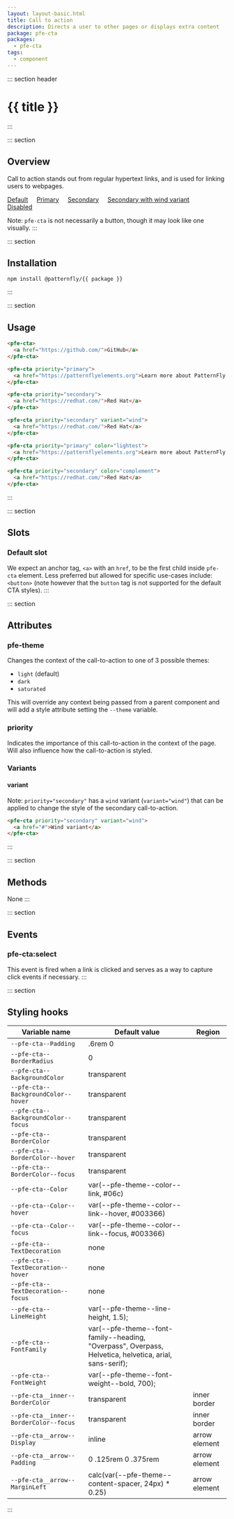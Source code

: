 ```yaml
---
layout: layout-basic.html
title: Call to action
description: Directs a user to other pages or displays extra content
package: pfe-cta
packages:
  - pfe-cta
tags:
  - component
---
```


<style>
  .cta-overview pfe-cta {
    margin-right: 16px;
    margin-bottom: 16px;
  }
</style>

::: section header
# {{ title }}
:::

::: section
## Overview

Call to action stands out from regular hypertext links, and is used for linking users to webpages. 

<div class="cta-overview">
  <pfe-cta>
    <a href="#">Default</a>
  </pfe-cta>
  <pfe-cta priority="primary">
    <a href="#">Primary</a>
  </pfe-cta>
  <pfe-cta priority="secondary">
    <a href="#">Secondary</a>
  </pfe-cta>
  <pfe-cta priority="secondary" variant="wind">
    <a href="#">Secondary with wind variant</a>
  </pfe-cta>
  <pfe-cta aria-disabled="true">
    <a href="#">Disabled</a>
  </pfe-cta>
</div>

Note: `pfe-cta` is not necessarily a button, though it may look like one visually.
:::

::: section
## Installation

```shell
npm install @patternfly/{{ package }}
```
:::

::: section
## Usage

```html
<pfe-cta>
  <a href="https://github.com/">GitHub</a>
</pfe-cta>

<pfe-cta priority="primary">
  <a href="https://patternflyelements.org">Learn more about PatternFly Elements</a>
</pfe-cta>

<pfe-cta priority="secondary">
  <a href="https://redhat.com/">Red Hat</a>
</pfe-cta>

<pfe-cta priority="secondary" variant="wind">
  <a href="https://redhat.com/">Red Hat</a>
</pfe-cta>

<pfe-cta priority="primary" color="lightest">
  <a href="https://patternflyelements.org">Learn more about PatternFly Elements</a>
</pfe-cta>

<pfe-cta priority="secondary" color="complement">
  <a href="https://redhat.com/">Red Hat</a>
</pfe-cta>
```
:::

::: section
## Slots

### Default slot
We expect an anchor tag, `<a>` with an `href`, to be the first child inside `pfe-cta` element. Less preferred but allowed for specific use-cases include: `<button>` (note however that the `button` tag is not supported for the default CTA styles).
:::

::: section
## Attributes

### pfe-theme
Changes the context of the call-to-action to one of 3 possible themes:

- `light` (default)
- `dark`
- `saturated`

This will override any context being passed from a parent component and will add a style attribute setting the `--theme` variable.

### priority
Indicates the importance of this call-to-action in the context of the page. Will also influence how the call-to-action is styled.

### Variants

#### variant
Note: `priority="secondary"` has a `wind` variant (`variant="wind"`) that can be applied to change the style of the secondary call-to-action.

```html
<pfe-cta priority="secondary" variant="wind">
  <a href="#">Wind variant</a>
</pfe-cta>
```
:::

::: section
## Methods
None
:::

::: section
## Events

### pfe-cta:select

This event is fired when a link is clicked and serves as a way to capture click events if necessary.
:::

::: section
## Styling hooks

| Variable name                          | Default value                                                                                          | Region        |
| -------------------------------------- | ------------------------------------------------------------------------------------------------------ | ------------- |
| `--pfe-cta--Padding`                   | .6rem 0                                                                                                |
| `--pfe-cta--BorderRadius`              | 0                                                                                                      |
| `--pfe-cta--BackgroundColor`           | transparent                                                                                            |
| `--pfe-cta--BackgroundColor--hover`    | transparent                                                                                            |
| `--pfe-cta--BackgroundColor--focus`    | transparent                                                                                            |
| `--pfe-cta--BorderColor`               | transparent                                                                                            |
| `--pfe-cta--BorderColor--hover`        | transparent                                                                                            |
| `--pfe-cta--BorderColor--focus`        | transparent                                                                                            |
| `--pfe-cta--Color`                     | var(--pfe-theme--color--link, #06c)                                                                    |
| `--pfe-cta--Color--hover`              | var(--pfe-theme--color--link--hover, #003366)                                                          |
| `--pfe-cta--Color--focus`              | var(--pfe-theme--color--link--focus, #003366)                                                          |
| `--pfe-cta--TextDecoration`            | none                                                                                                   |
| `--pfe-cta--TextDecoration--hover`     | none                                                                                                   |
| `--pfe-cta--TextDecoration--focus`     | none                                                                                                   |
| `--pfe-cta--LineHeight`                | var(--pfe-theme--line-height, 1.5);                                                                    |
| `--pfe-cta--FontFamily`                | var(--pfe-theme--font-family--heading, "Overpass", Overpass, Helvetica, helvetica, arial, sans-serif); |
| `--pfe-cta--FontWeight`                | var(--pfe-theme--font-weight--bold, 700);                                                              |
| `--pfe-cta__inner--BorderColor`        | transparent                                                                                            | inner border  |
| `--pfe-cta__inner--BorderColor--focus` | transparent                                                                                            | inner border  |
| `--pfe-cta__arrow--Display`            | inline                                                                                                 | arrow element |
| `--pfe-cta__arrow--Padding`            | 0 .125rem 0 .375rem                                                                                    | arrow element |
| `--pfe-cta__arrow--MarginLeft`         | calc(var(--pfe-theme--content-spacer, 24px) \* 0.25)                                                   | arrow element |


:::